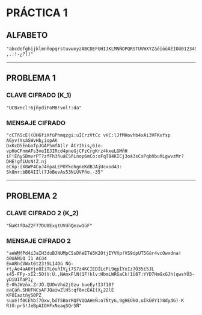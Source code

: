 # PRÁCTICA 1
## ALFABETO

    "abcdefghijklmnñopqrstuvwxyzABCDEFGHIJKLMNÑOPQRSTUVWXYZáéíóúÁÉÍÓÚ0123456789 ,.:!-¿?()"

---------------------------------------------------------------

## PROBLEMA 1

### CLAVE CIFRADO (K_1)

    "UCBxHcl!6jñydiFoMB!vol!:da"

### MENSAJE CIFRADO 

    "cCTñScE((ÚHGfiXfúPhmqzgi:uÍCrzVtCc vHC:lJfMHovhb4xAi3VFKxfsp AGyv(YsáSWvHb¿iopÁK
    DxKcD5ÉnGofpJGÁP5mfA(lr ÁCrIhis¿6)o-vpHoCFnmAFs3veÍEJIRcd4pneGjCFzCrgKrz4kxeLGMñH
    iF!ÉñySBmvrPT?zfFh3ñuáCSñLnop6mCo:oFqTB4KICj3oá3sCxPqbñbuñLgwvzMr?DHE!gfiUsN!Z.nj
    eCñp:(X8WP4CoJ4ñpaLEPOYkohgneKdBJAjUcxod43: Sk8mr:bB6AIIl(7JóBevAs53NiÚVPño,-35"

---------------------------------------------------------------

## PROBLEMA 2

### CLAVE CIFRADO 2 (K_2)

    "ÑaKtfDaZ2F77DU8ExqtUVdñQmzw1úF"

### MENSAJE CIFRADO 2

    "aeWMfPd4íJaÍH3duBJNUMpCSsDñéÉTé5K2ÓtjIYVñp!VS9ópUT5Gúr4vcOwxdna!ó0UÁÑÚQ Í1 ACú4
    EmARh(VWxt6t23!SL14Oú NG-rt¿Áe4aA0YjeÓÍiTLóuñÍV¿i7S7z4KCÍEDÍLcPL9qpÍYxIz7Ó35í5JL
    s45-FFy-xÍ2:5O(V:Ú.,NAmxFlN(1F!klv:HbmLWRGaCk!1Ú87:YYD7HmGxGJh(qwsYÓ3-yDiUIñaPI¿
    E-0hJWzñx.ZrJÓ.QUOxVhú2jGzu buoEy!I3f10?eaCáñ.SHUFNCsAFJQaiwZlHS:qf8xcÉÁI(X¿22lÉ
    KFÓÍaztñyS0PZ suxé(f0CÉhb(7Óxw,bóT5BorRQFVQQAHeÑ:o7ÑtyG,9gHEÚkO,uÍkÚéYI)8dyáG)-K
    R)Ú:pr5!JéBpAIOHFxNeaqSQr5Ñ"

